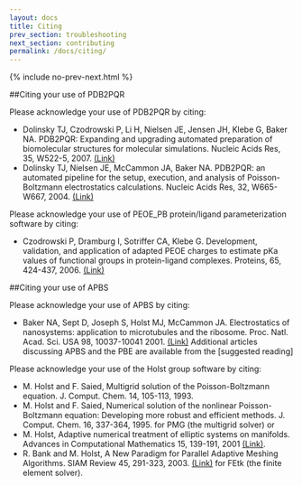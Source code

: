 ```yaml
---
layout: docs
title: Citing
prev_section: troubleshooting
next_section: contributing
permalink: /docs/citing/
---
```



{% include no-prev-next.html %}



##Citing your use of PDB2PQR

Please acknowledge your use of PDB2PQR by citing:

- Dolinsky TJ, Czodrowski P, Li H, Nielsen JE, Jensen JH, Klebe G, Baker NA. PDB2PQR: Expanding and upgrading automated preparation of biomolecular structures for molecular simulations. Nucleic Acids Res, 35, W522-5, 2007. [(Link)](http://nar.oxfordjournals.org/content/35/suppl_2/W522)
- Dolinsky TJ, Nielsen JE, McCammon JA, Baker NA. PDB2PQR: an automated pipeline for the setup, execution, and analysis of Poisson-Boltzmann electrostatics calculations. Nucleic Acids Res, 32, W665-W667, 2004. [(Link)](http://nar.oxfordjournals.org/content/32/suppl_2/W665.abstract)

Please acknowledge your use of PEOE_PB protein/ligand parameterization software by citing:

- Czodrowski P, Dramburg I, Sotriffer CA, Klebe G. Development, validation, and application of adapted PEOE charges to estimate pKa values of functional groups in protein-ligand complexes. Proteins, 65, 424-437, 2006.  [(Link)](http://onlinelibrary.wiley.com/doi/10.1002/prot.21110/abstract;jsessionid=90CBD709146173D81A0F7554C256C01A.f01t02)

##Citing your use of APBS

Please acknowledge your use of APBS by citing:

- Baker NA, Sept D, Joseph S, Holst MJ, McCammon JA. Electrostatics of nanosystems: application to microtubules and the ribosome. Proc. Natl. Acad. Sci. USA 98, 10037-10041 2001. [(Link)](http://www.pnas.org/content/98/18/10037)
Additional articles discussing APBS and the PBE are available from the [suggested reading]

Please acknowledge your use of the Holst group software by citing:
- M. Holst and F. Saied, Multigrid solution of the Poisson-Boltzmann equation. J. Comput. Chem. 14, 105-113, 1993.
- M. Holst and F. Saied, Numerical solution of the nonlinear Poisson-Boltzmann equation: Developing more robust and efficient methods. J. Comput. Chem. 16, 337-364, 1995.
for PMG (the multigrid solver) or
- M. Holst, Adaptive numerical treatment of elliptic systems on manifolds. Advances in Computational Mathematics 15, 139-191, 2001 [(Link)](http://dx.doi.org/10.1023/A:1014246117321).
- R. Bank and M. Holst, A New Paradigm for Parallel Adaptive Meshing Algorithms. SIAM Review 45, 291-323, 2003. [(Link)](http://epubs.siam.org/doi/abs/10.1137/S003614450342061) for FEtk (the finite element solver).


